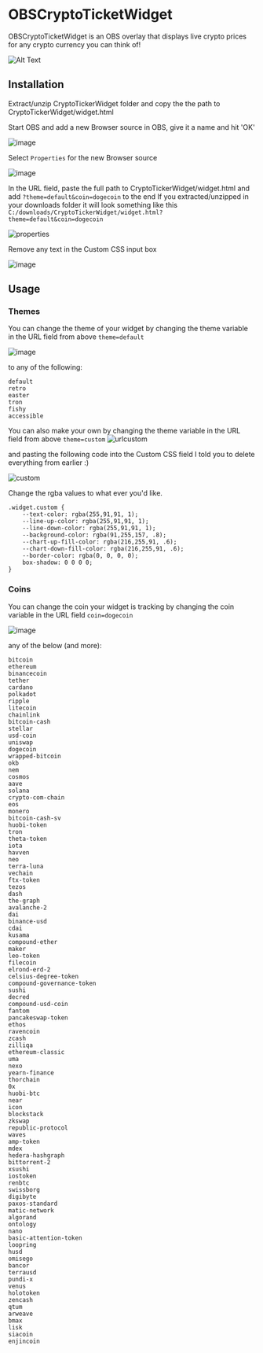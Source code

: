 # OBSCryptoTicketWidget

OBSCryptoTicketWidget is an OBS overlay that displays live crypto prices for any crypto currency you can think of!

![Alt Text](https://i.giphy.com/media/szOC6UR3CKInYjcUwS/giphy.webp)


## Installation

Extract/unzip CryptoTickerWidget folder and copy the the path to CryptoTickerWidget/widget.html

Start OBS and add a new Browser source in OBS, give it a name and hit 'OK'

![image](https://user-images.githubusercontent.com/22139030/109432194-b19d4f80-79cf-11eb-9c7f-782ff932311f.png)

Select ```Properties``` for the new Browser source

![image](https://user-images.githubusercontent.com/22139030/109432314-27a1b680-79d0-11eb-9330-90a115642cc8.png)

In the URL field, paste the full path to CryptoTickerWidget/widget.html and add ```?theme=default&coin=dogecoin``` to the end
If you extracted/unzipped in your downloads folder it will look something like this ```C:/downloads/CryptoTickerWidget/widget.html?theme=default&coin=dogecoin```

![properties](https://user-images.githubusercontent.com/47755826/111018387-1c5e6b80-837e-11eb-8a20-5003ed2d90e3.PNG)

Remove any text in the Custom CSS input box

![image](https://user-images.githubusercontent.com/22139030/109432325-38522c80-79d0-11eb-99e8-3169a78ed91c.png)

## Usage
### Themes
You can change the theme of your widget by changing the theme variable in the URL field from above ```theme=default```

![image](https://user-images.githubusercontent.com/22139030/109432367-6a638e80-79d0-11eb-9ae4-6da1f5b91315.png)

to any of the following:

```
default
retro
easter
tron
fishy
accessible
```

You can also make your own by changing the theme variable in the URL field from above ```theme=custom``` 
![urlcustom](https://user-images.githubusercontent.com/47755826/109591898-00cca880-7ad4-11eb-8df9-14de43f451f6.PNG)

and pasting the following code into the Custom CSS field I told you to delete everything from earlier :)

![custom](https://user-images.githubusercontent.com/47755826/109591965-1b068680-7ad4-11eb-879e-b0e5418831e0.PNG)

Change the rgba values to what ever you'd like.

```
.widget.custom {
	--text-color: rgba(255,91,91, 1);
	--line-up-color: rgba(255,91,91, 1);
	--line-down-color: rgba(255,91,91, 1);
	--background-color: rgba(91,255,157, .8);
	--chart-up-fill-color: rgba(216,255,91, .6);
	--chart-down-fill-color: rgba(216,255,91, .6);
	--border-color: rgba(0, 0, 0, 0);
	box-shadow: 0 0 0 0;
}
```

### Coins
You can change the coin your widget is tracking by changing the coin variable in the URL field ```coin=dogecoin```

![image](https://user-images.githubusercontent.com/22139030/109432374-72233300-79d0-11eb-818e-cc0299dcdea6.png)

any of the below (and more):

```
bitcoin
ethereum
binancecoin
tether
cardano
polkadot
ripple
litecoin
chainlink
bitcoin-cash
stellar
usd-coin
uniswap
dogecoin
wrapped-bitcoin
okb
nem
cosmos
aave
solana
crypto-com-chain
eos
monero
bitcoin-cash-sv
huobi-token
tron
theta-token
iota
havven
neo
terra-luna
vechain
ftx-token
tezos
dash
the-graph
avalanche-2
dai
binance-usd
cdai
kusama
compound-ether
maker
leo-token
filecoin
elrond-erd-2
celsius-degree-token
compound-governance-token
sushi
decred
compound-usd-coin
fantom
pancakeswap-token
ethos
ravencoin
zcash
zilliqa
ethereum-classic
uma
nexo
yearn-finance
thorchain
0x
huobi-btc
near
icon
blockstack
zkswap
republic-protocol
waves
amp-token
mdex
hedera-hashgraph
bittorrent-2
xsushi
iostoken
renbtc
swissborg
digibyte
paxos-standard
matic-network
algorand
ontology
nano
basic-attention-token
loopring
husd
omisego
bancor
terrausd
pundi-x
venus
holotoken
zencash
qtum
arweave
bmax
lisk
siacoin
enjincoin
```
